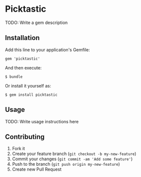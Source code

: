 # Picktastic

TODO: Write a gem description

## Installation

Add this line to your application's Gemfile:

    gem 'picktastic'

And then execute:

    $ bundle

Or install it yourself as:

    $ gem install picktastic

## Usage

TODO: Write usage instructions here

## Contributing

1. Fork it
2. Create your feature branch (`git checkout -b my-new-feature`)
3. Commit your changes (`git commit -am 'Add some feature'`)
4. Push to the branch (`git push origin my-new-feature`)
5. Create new Pull Request
